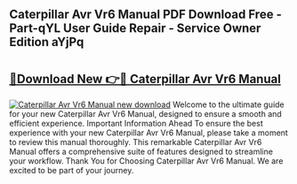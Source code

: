 ## Caterpillar Avr Vr6 Manual PDF Download Free - Part-qYL User Guide Repair - Service Owner Edition aYjPq

# <h2><a href="http://bc21329.oget.top/?id=Caterpillar+Avr+Vr6+Manual">🔗Download New 👉🔴 Caterpillar Avr Vr6 Manual</a></h2>

[![Caterpillar Avr Vr6 Manual new download](https://i.imgur.com/5g1atiW.png)](http://bc21329.oget.top/?id=Caterpillar+Avr+Vr6+Manual)
Welcome to the ultimate guide for your new Caterpillar Avr Vr6 Manual, designed to ensure a smooth and efficient experience. Important Information Ahead To ensure the best experience with your new Caterpillar Avr Vr6 Manual, please take a moment to review this manual thoroughly. This remarkable Caterpillar Avr Vr6 Manual offers a comprehensive suite of features designed to streamline your workflow. Thank You for Choosing Caterpillar Avr Vr6 Manual. We are excited to be part of your journey.
